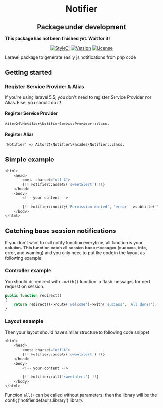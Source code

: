 <h1 align="center">Notifier</h1>

<h2 align="center">Package under development</h2>

<b>This package has not been finished yet. Wait for it!</b>

<p align="center">
    <a href="https://styleci.io/repos/97416845"><img src="https://styleci.io/repos/97416845/shield?style=flat&branch=master" alt="StyleCI"></a>
    <a href="https://github.com/24aitor/Notifier/releases"><img src="https://poser.pugx.org/aitor24/notifier/v/stable.svg" alt="Version"></a>
    <a href="https://raw.githubusercontent.com/24aitor/Notifier/master/LICENSE"><img src="https://poser.pugx.org/aitor24/notifier/license.svg" alt="License"></a>
</p>

Laravel package to generate easily js notifications from php code

## Getting started

### Register Service Provider & Alias

If you're using laravel 5.5, you don't need to register Service Provider nor Alias. Else, you should do it!

#### Register Service Provider

```
Aitor24\Notifier\NotifierServiceProvider::class,
```

#### Register Alias

```
'Notifier' => Aitor24\Notifier\Facades\Notifier::class,
```


## Simple example

```php
<html>
    <head>
        <meta charset="utf-8">
        {!! Notifier::assets('sweetalert') !!}
    </head>
    <body>
        <!-- your content -->

        {!! Notifier::notify('Permission denied', 'error')->subtitle('You have not access to this site!') !!}
    </body>
</html>
```

## Catching base session notifications

If you don't want to call notify function everytime, all function is your solution. This function catch all session base messages (success, info, error, and warning) and you only need to put the code in the layout as following example.

### Controller example

You should do redirect with ``->with()`` function to flash messages for next request on session.

```php
public function redirect()
{
    return redirect()->route('welcome')->with('success', 'All done!');
}
```

### Layout example

Then your layout should have similar structure to following code snippet

```php
<html>
    <head>
        <meta charset="utf-8">
        {!! Notifier::assets('sweetalert') !!}
    </head>
    <body>
        <!-- your content -->

        {!! Notifier::all('sweetalert') !!}
    </body>
</html>
```

Function ``all()`` can be called without parameters, then the library will be the config('notifier.defaults.library') library.
